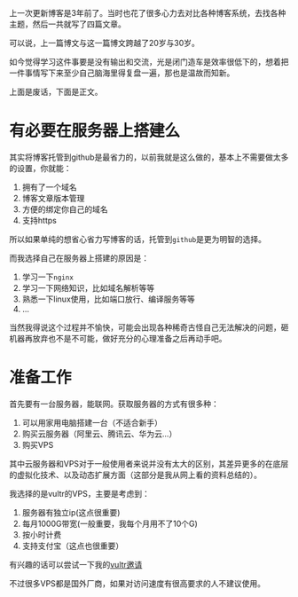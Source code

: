 上一次更新博客是3年前了。当时也花了很多心力去对比各种博客系统，去找各种主题，然后一共就写了四篇文章。

可以说，上一篇博文与这一篇博文跨越了20岁与30岁。

如今觉得学习这件事要是没有输出和交流，光是闭门造车是效率很低下的，想着把一件事情写下来至少自己脑海里得复盘一遍，那也是温故而知新。

上面是废话，下面是正文。

# 有必要在服务器上搭建么

其实将博客托管到github是最省力的，以前我就是这么做的，基本上不需要做太多的设置，你就能：

1. 拥有了一个域名
2. 博客文章版本管理
3. 方便的绑定你自己的域名
4. 支持https

所以如果单纯的想省心省力写博客的话，托管到`github`是更为明智的选择。

而我选择自己在服务器上搭建的原因是：

1. 学习一下`nginx`
2. 学习一下网络知识，比如域名解析等等
3. 熟悉一下linux使用，比如端口放行、编译服务等等
4. ...

当然我得说这个过程并不愉快，可能会出现各种稀奇古怪自己无法解决的问题，砸机器再放弃也不是不可能，做好充分的心理准备之后再动手吧。

# 准备工作

首先要有一台服务器，能联网。获取服务器的方式有很多种：

1. 可以用家用电脑搭建一台（不适合新手）
2. 购买云服务器（阿里云、腾讯云、华为云...）
3. 购买VPS

其中云服务器和VPS对于一般使用者来说并没有太大的区别，其差异更多的在底层的虚拟化技术、以及动态扩展方面（这部分是我从网上看的资料总结的）。

我选择的是vultr的VPS，主要是考虑到：

1. 服务器有独立ip(这点很重要)
2. 每月1000G带宽(一般重要，我每个月用不了10个G)
3. 按小时计费
4. 支持支付宝（这点也很重要）

有兴趣的话可以尝试一下我的[vultr邀请](https://www.vultr.com/?ref=7788077)

不过很多VPS都是国外厂商，如果对访问速度有很高要求的人不建议使用。